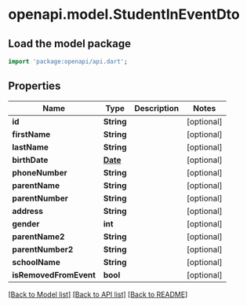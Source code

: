 # openapi.model.StudentInEventDto

## Load the model package
```dart
import 'package:openapi/api.dart';
```

## Properties
Name | Type | Description | Notes
------------ | ------------- | ------------- | -------------
**id** | **String** |  | [optional] 
**firstName** | **String** |  | [optional] 
**lastName** | **String** |  | [optional] 
**birthDate** | [**Date**](Date.md) |  | [optional] 
**phoneNumber** | **String** |  | [optional] 
**parentName** | **String** |  | [optional] 
**parentNumber** | **String** |  | [optional] 
**address** | **String** |  | [optional] 
**gender** | **int** |  | [optional] 
**parentName2** | **String** |  | [optional] 
**parentNumber2** | **String** |  | [optional] 
**schoolName** | **String** |  | [optional] 
**isRemovedFromEvent** | **bool** |  | [optional] 

[[Back to Model list]](../README.md#documentation-for-models) [[Back to API list]](../README.md#documentation-for-api-endpoints) [[Back to README]](../README.md)


